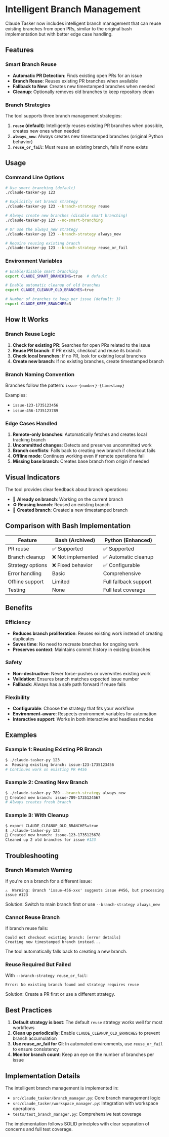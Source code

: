 # Intelligent Branch Management

Claude Tasker now includes intelligent branch management that can reuse existing branches from open PRs, similar to the original bash implementation but with better edge case handling.

## Features

### Smart Branch Reuse
- **Automatic PR Detection**: Finds existing open PRs for an issue
- **Branch Reuse**: Reuses existing PR branches when available
- **Fallback to New**: Creates new timestamped branches when needed
- **Cleanup**: Optionally removes old branches to keep repository clean

### Branch Strategies

The tool supports three branch management strategies:

1. **`reuse` (default)**: Intelligently reuses existing PR branches when possible, creates new ones when needed
2. **`always_new`**: Always creates new timestamped branches (original Python behavior)
3. **`reuse_or_fail`**: Must reuse an existing branch, fails if none exists

## Usage

### Command Line Options

```bash
# Use smart branching (default)
./claude-tasker-py 123

# Explicitly set branch strategy
./claude-tasker-py 123 --branch-strategy reuse

# Always create new branches (disable smart branching)
./claude-tasker-py 123 --no-smart-branching

# Or use the always_new strategy
./claude-tasker-py 123 --branch-strategy always_new

# Require reusing existing branch
./claude-tasker-py 123 --branch-strategy reuse_or_fail
```

### Environment Variables

```bash
# Enable/disable smart branching
export CLAUDE_SMART_BRANCHING=true  # default

# Enable automatic cleanup of old branches
export CLAUDE_CLEANUP_OLD_BRANCHES=true

# Number of branches to keep per issue (default: 3)
export CLAUDE_KEEP_BRANCHES=3
```

## How It Works

### Branch Reuse Logic

1. **Check for existing PR**: Searches for open PRs related to the issue
2. **Reuse PR branch**: If PR exists, checkout and reuse its branch
3. **Check local branches**: If no PR, look for existing local branches
4. **Create new branch**: If no existing branches, create timestamped branch

### Branch Naming Convention

Branches follow the pattern: `issue-{number}-{timestamp}`

Examples:
- `issue-123-1735123456`
- `issue-456-1735123789`

### Edge Cases Handled

1. **Remote-only branches**: Automatically fetches and creates local tracking branch
2. **Uncommitted changes**: Detects and preserves uncommitted work
3. **Branch conflicts**: Falls back to creating new branch if checkout fails
4. **Offline mode**: Continues working even if remote operations fail
5. **Missing base branch**: Creates base branch from origin if needed

## Visual Indicators

The tool provides clear feedback about branch operations:

- 🔄 **Already on branch**: Working on the current branch
- ♻️ **Reusing branch**: Reused an existing branch
- 🌿 **Created branch**: Created a new timestamped branch

## Comparison with Bash Implementation

| Feature | Bash (Archived) | Python (Enhanced) |
|---------|----------------|-------------------|
| PR reuse | ✅ Supported | ✅ Supported |
| Branch cleanup | ❌ Not implemented | ✅ Automatic cleanup |
| Strategy options | ❌ Fixed behavior | ✅ Configurable |
| Error handling | Basic | Comprehensive |
| Offline support | Limited | Full fallback support |
| Testing | None | Full test coverage |

## Benefits

### Efficiency
- **Reduces branch proliferation**: Reuses existing work instead of creating duplicates
- **Saves time**: No need to recreate branches for ongoing work
- **Preserves context**: Maintains commit history in existing branches

### Safety
- **Non-destructive**: Never force-pushes or overwrites existing work
- **Validation**: Ensures branch matches expected issue number
- **Fallback**: Always has a safe path forward if reuse fails

### Flexibility
- **Configurable**: Choose the strategy that fits your workflow
- **Environment-aware**: Respects environment variables for automation
- **Interactive support**: Works in both interactive and headless modes

## Examples

### Example 1: Reusing Existing PR Branch
```bash
$ ./claude-tasker-py 123
♻️  Reusing existing branch: issue-123-1735123456
# Continues work on existing PR #456
```

### Example 2: Creating New Branch
```bash
$ ./claude-tasker-py 789 --branch-strategy always_new
🌿 Created new branch: issue-789-1735124567
# Always creates fresh branch
```

### Example 3: With Cleanup
```bash
$ export CLAUDE_CLEANUP_OLD_BRANCHES=true
$ ./claude-tasker-py 123
🌿 Created new branch: issue-123-1735125678
Cleaned up 2 old branches for issue #123
```

## Troubleshooting

### Branch Mismatch Warning
If you're on a branch for a different issue:
```
⚠️  Warning: Branch 'issue-456-xxx' suggests issue #456, but processing issue #123
```
Solution: Switch to main branch first or use `--branch-strategy always_new`

### Cannot Reuse Branch
If branch reuse fails:
```
Could not checkout existing branch: [error details]
Creating new timestamped branch instead...
```
The tool automatically falls back to creating a new branch.

### Reuse Required But Failed
With `--branch-strategy reuse_or_fail`:
```
Error: No existing branch found and strategy requires reuse
```
Solution: Create a PR first or use a different strategy.

## Best Practices

1. **Default strategy is best**: The default `reuse` strategy works well for most workflows
2. **Clean up periodically**: Enable `CLAUDE_CLEANUP_OLD_BRANCHES` to prevent branch accumulation
3. **Use reuse_or_fail for CI**: In automated environments, use `reuse_or_fail` to ensure consistency
4. **Monitor branch count**: Keep an eye on the number of branches per issue

## Implementation Details

The intelligent branch management is implemented in:
- `src/claude_tasker/branch_manager.py`: Core branch management logic
- `src/claude_tasker/workspace_manager.py`: Integration with workspace operations
- `tests/test_branch_manager.py`: Comprehensive test coverage

The implementation follows SOLID principles with clear separation of concerns and full test coverage.